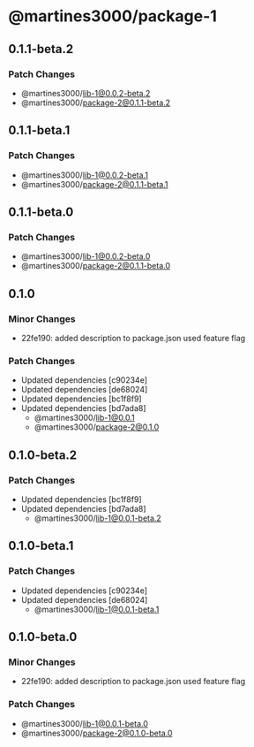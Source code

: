 # @martines3000/package-1

## 0.1.1-beta.2

### Patch Changes

- @martines3000/lib-1@0.0.2-beta.2
- @martines3000/package-2@0.1.1-beta.2

## 0.1.1-beta.1

### Patch Changes

- @martines3000/lib-1@0.0.2-beta.1
- @martines3000/package-2@0.1.1-beta.1

## 0.1.1-beta.0

### Patch Changes

- @martines3000/lib-1@0.0.2-beta.0
- @martines3000/package-2@0.1.1-beta.0

## 0.1.0

### Minor Changes

- 22fe190: added description to package.json used feature flag

### Patch Changes

- Updated dependencies [c90234e]
- Updated dependencies [de68024]
- Updated dependencies [bc1f8f9]
- Updated dependencies [bd7ada8]
  - @martines3000/lib-1@0.0.1
  - @martines3000/package-2@0.1.0

## 0.1.0-beta.2

### Patch Changes

- Updated dependencies [bc1f8f9]
- Updated dependencies [bd7ada8]
  - @martines3000/lib-1@0.0.1-beta.2

## 0.1.0-beta.1

### Patch Changes

- Updated dependencies [c90234e]
- Updated dependencies [de68024]
  - @martines3000/lib-1@0.0.1-beta.1

## 0.1.0-beta.0

### Minor Changes

- 22fe190: added description to package.json used feature flag

### Patch Changes

- @martines3000/lib-1@0.0.1-beta.0
- @martines3000/package-2@0.1.0-beta.0
